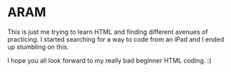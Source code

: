 # ARAM

This is just me trying to learn HTML and finding different avenues of practicing. I started searching for a way to code from an iPad and I ended up stumbling on this.

I hope you all look forward to my really bad beginner HTML coding. :)
